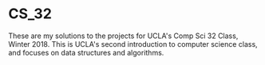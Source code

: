 # CS_32
These are my solutions to the projects for UCLA's Comp Sci 32 Class, Winter 2018. This is UCLA's second introduction to computer science class, and focuses on data structures and algorithms.
